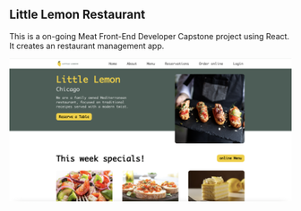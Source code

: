## Little Lemon Restaurant

This is a on-going Meat Front-End Developer Capstone project using React. It creates an restaurant management app.

<img width="1322" alt="Screenshot of the website" src="https://github.com/LixinDu/little-lemon-restaurant/blob/master/src/assets/Screenshot.png">
